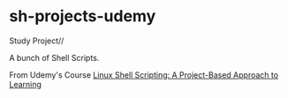 # sh-projects-udemy

Study Project//

A bunch of Shell Scripts.

From Udemy's Course [Linux Shell Scripting: A Project-Based Approach to Learning](https://www.udemy.com/course/linux-shell-scripting-projects/)
